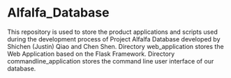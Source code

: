 # Alfalfa_Database
This repository is used to store the product applications and scripts used during the development process of Project Alfalfa Database developed by Shichen (Justin) Qiao and Chen Shen.
Directory web_application stores the Web Application based on the Flask Framework.
Directory commandline_application stores the command line user interface of our database.